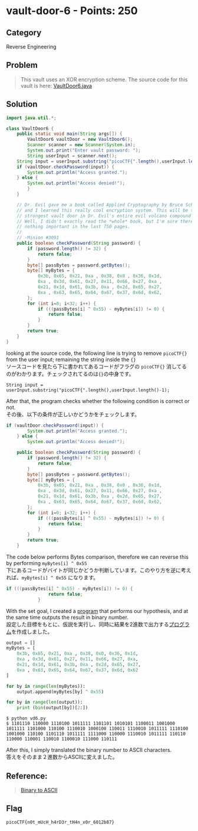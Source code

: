 # vault-door-6 - Points: 250
## Category
Reverse Engineering 
## Problem 
> This vault uses an XOR encryption scheme. The source code for this vault is here: [VaultDoor6.java](https://github.com/s4lm0n-m4k1/picoCTF2019_writeup/blob/master/Reverse%20Engineering/vault-door-6/VaultDoor6.java) 
## Solution 
```java
import java.util.*;

class VaultDoor6 {
    public static void main(String args[]) {
        VaultDoor6 vaultDoor = new VaultDoor6();
        Scanner scanner = new Scanner(System.in);
        System.out.print("Enter vault password: ");
        String userInput = scanner.next();
	String input = userInput.substring("picoCTF{".length(),userInput.length()-1);
	if (vaultDoor.checkPassword(input)) {
	    System.out.println("Access granted.");
	} else {
	    System.out.println("Access denied!");
        }
    }

    // Dr. Evil gave me a book called Applied Cryptography by Bruce Schneier,
    // and I learned this really cool encryption system. This will be the
    // strongest vault door in Dr. Evil's entire evil volcano compound for sure!
    // Well, I didn't exactly read the *whole* book, but I'm sure there's
    // nothing important in the last 750 pages.
    //
    // -Minion #3091
    public boolean checkPassword(String password) {
        if (password.length() != 32) {
            return false;
        }
        byte[] passBytes = password.getBytes();
        byte[] myBytes = {
            0x3b, 0x65, 0x21, 0xa , 0x38, 0x0 , 0x36, 0x1d,
            0xa , 0x3d, 0x61, 0x27, 0x11, 0x66, 0x27, 0xa ,
            0x21, 0x1d, 0x61, 0x3b, 0xa , 0x2d, 0x65, 0x27,
            0xa , 0x63, 0x65, 0x64, 0x67, 0x37, 0x6d, 0x62,
        };
        for (int i=0; i<32; i++) {
            if (((passBytes[i] ^ 0x55) - myBytes[i]) != 0) {
                return false;
            }
        }
        return true;
    }
}

```
looking at the source code, the following line is trying to remove `picoCTF{}` from the user input; remaining the string inside the `{}` \
ソースコードを見たら下に書かれてあるコードがフラグの `picoCTF{}` 消してるのがわかります。チェックされてるのは`{}`の中身です。
```
String input = userInput.substring("picoCTF{".length(),userInput.length()-1);
```
After that, the program checks whether the following condition is correct or not. \
その後、以下の条件が正しいかどうかをチェックします。
```java
if (vaultDoor.checkPassword(input)) {
	    System.out.println("Access granted.");
	} else {
	    System.out.println("Access denied!");
```
```java
    public boolean checkPassword(String password) {
        if (password.length() != 32) {
            return false;
        }
        byte[] passBytes = password.getBytes();
        byte[] myBytes = {
            0x3b, 0x65, 0x21, 0xa , 0x38, 0x0 , 0x36, 0x1d,
            0xa , 0x3d, 0x61, 0x27, 0x11, 0x66, 0x27, 0xa ,
            0x21, 0x1d, 0x61, 0x3b, 0xa , 0x2d, 0x65, 0x27,
            0xa , 0x63, 0x65, 0x64, 0x67, 0x37, 0x6d, 0x62,
        };
        for (int i=0; i<32; i++) {
            if (((passBytes[i] ^ 0x55) - myBytes[i]) != 0) {
                return false;
            }
        }
        return true;
    }
```
The code below performs Bytes comparison, therefore we can reverse this by performing `myBytes[i] ^ 0x55` \
下にあるコードがバイトが同じかどうか判断しています。このやり方を逆に考えれば、`myBytes[i] ^ 0x55` になります。
```java
if (((passBytes[i] ^ 0x55) - myBytes[i]) != 0) {
                return false;
            }
```
With the set goal, I created a [program](https://github.com/s4lm0n-m4k1/picoCTF2019_writeup/blob/master/Reverse%20Engineering/vault-door-6/vd6.py) that performs our hypothesis, and at the same time outputs the result in binary number. \
設定した目標をもとに、仮説を実行し、同時に結果を2進数で出力する[プログラム](https://github.com/s4lm0n-m4k1/picoCTF2019_writeup/blob/master/Reverse%20Engineering/vault-door-6/vd6.py)を作成しました。
```python
output = []
myBytes = [
    0x3b, 0x65, 0x21, 0xa , 0x38, 0x0, 0x36, 0x1d,
    0xa , 0x3d, 0x61, 0x27, 0x11, 0x66, 0x27, 0xa,
    0x21, 0x1d, 0x61, 0x3b, 0xa , 0x2d, 0x65, 0x27,
    0xa , 0x63, 0x65, 0x64, 0x67, 0x37, 0x6d, 0x62
]

for by in range(len(myBytes)):
    output.append(myBytes[by] ^ 0x55)

for by in range(len(output)):
    print (bin(output[by])[2:])

```
```
$ python vd6.py 
$ 1101110 110000 1110100 1011111 1101101 1010101 1100011 1001000 1011111 1101000 110100 1110010 1000100 110011 1110010 1011111 1110100 1001000 110100 1101110 1011111 1111000 110000 1110010 1011111 110110 110000 110001 110010 1100010 111000 110111
```
After this, I simply translated the binary number to ASCII characters. \
答えをそのまま２進数からASCIIに変えました。
## Reference: 
> [Binary to ASCII](https://www.rapidtables.com/convert/number/binary-to-ascii.html)
## Flag
```
picoCTF{n0t_mUcH_h4rD3r_tH4n_x0r_6012b87}
```
